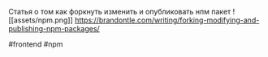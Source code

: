 Статья о том как форкнуть изменить и опубликовать нпм пакет
![[assets/npm.png]]
https://brandontle.com/writing/forking-modifying-and-publishing-npm-packages/

#frontend #npm